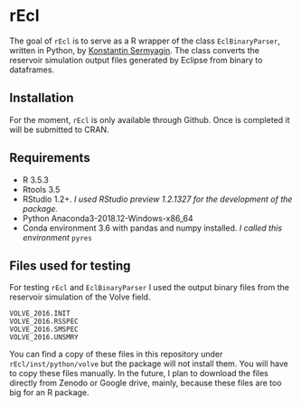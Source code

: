 
<!-- README.md is generated from README.Rmd. Please edit that file -->

# rEcl

The goal of `rEcl` is to serve as a R wrapper of the class
`EclBinaryParser`, written in Python, by [Konstantin Sermyagin](). The
class converts the reservoir simulation output files generated by
Eclipse from binary to dataframes.

## Installation

For the moment, `rEcl` is only available through Github. Once is
completed it will be submitted to CRAN.

## Requirements

  - R 3.5.3
  - Rtools 3.5
  - RStudio 1.2+. *I used RStudio preview 1.2.1327 for the development
    of the package.*
  - Python Anaconda3-2018.12-Windows-x86\_64
  - Conda environment 3.6 with pandas and numpy installed. *I called
    this environment* `pyres`

## Files used for testing

For testing `rEcl` and `EclBinaryParser` I used the output binary files
from the reservoir simulation of the Volve field.

    VOLVE_2016.INIT
    VOLVE_2016.RSSPEC
    VOLVE_2016.SMSPEC
    VOLVE_2016.UNSMRY

You can find a copy of these files in this repository under
`rEcl/inst/python/volve` but the package will not install them. You will
have to copy these files manually. In the future, I plan to download the
files directly from Zenodo or Google drive, mainly, because these files
are too big for an R package.
